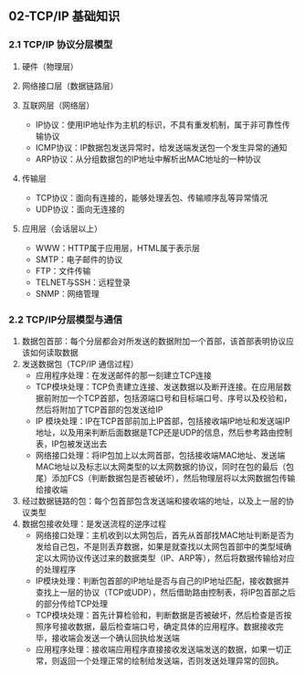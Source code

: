 ## 02-TCP/IP 基础知识

### 2.1 TCP/IP 协议分层模型

1. 硬件（物理层）
2. 网络接口层（数据链路层）
3. 互联网层（网络层）
   - IP协议：使用IP地址作为主机的标识，不具有重发机制，属于非可靠性传输协议
   - ICMP协议：IP数据包发送异常时，给发送端发送包一个发生异常的通知
   - ARP协议：从分组数据包的IP地址中解析出MAC地址的一种协议

4. 传输层
   - TCP协议：面向有连接的，能够处理丢包、传输顺序乱等异常情况
   - UDP协议：面向无连接的

5. 应用层（会话层以上）
   - WWW：HTTP属于应用层，HTML属于表示层
   - SMTP：电子邮件的协议
   - FTP：文件传输
   - TELNET与SSH：远程登录
   - SNMP：网络管理

### 2.2 TCP/IP分层模型与通信

1. 数据包首部：每个分层都会对所发送的数据附加一个首部，该首部表明协议应该如何读取数据
2. 发送数据包（TCP/IP 通信过程）
   - 应用程序处理：在发送邮件的那一刻建立TCP连接
   - TCP模块处理：TCP负责建立连接、发送数据以及断开连接。在应用层数据前附加一个TCP首部，包括源端口号和目标端口号、序号以及校验和，然后将附加了TCP首部的包发送给IP
   - IP 模块处理：IP在TCP首部前加上IP首部，包括接收端IP地址和发送端IP地址，以及用来判断后面数据是TCP还是UDP的信息，然后参考路由控制表，IP包被发送出去
   - 网络接口处理：将IP包加上以太网首部，包括接收端MAC地址、发送端MAC地址以及标志以太网类型的以太网数据的协议，同时在包的最后（包尾）添加FCS（判断数据包是否被破坏），然后物理层将以太网数据包传输给接收端
3. 经过数据链路的包：每个包首部包含发送端和接收端的地址，以及上一层的协议类型
4. 数据包接收处理：是发送流程的逆序过程
   - 网络接口处理：主机收到以太网包后，首先从首部找MAC地址判断是否为发给自己包，不是则丢弃数据，如果是就查找以太网包首部中的类型域确定以太网协议传送过来的数据类型（IP、ARP等），然后将数据传输给对应的处理程序
   - IP模块处理：判断包首部的IP地址是否与自己的IP地址匹配，接收数据并查找上一层的协议（TCP或UDP），然后借助路由控制表，将IP包首部之后的部分传给TCP处理
   - TCP模块处理：首先计算检验和，判断数据是否被破坏，然后检查是否按照序号接收数据，最后检查端口号，确定具体的应用程序。数据接收完毕，接收端会发送一个确认回执给发送端
   - 应用程序处理：接收端应用程序直接接收发送端发送的数据，如果一切正常，则返回一个处理正常的绘制给发送端，否则发送处理异常的回执。